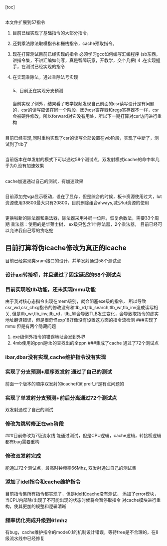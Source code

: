 # 

[toc]
##
本文件扩展到57指令

1. 目前已经实现了基础指令的大部分指令，
2. 还剩乘法除法取模指令和栅栈指令，cache预取指令。
3. 现在打算测试目前已经实现的指令
   必须学习gcc如何编写汇编程序
   (sb东西，讲指令集，不讲汇编如何写，真是智障玩意，开教学，交个几把)
   4 .在实现握手，在测试已经实现的指令
4. 在实现乘除法。通过乘除法号实现
   
   ### 
   
   5、目前正在实现分支预测
   
   ### 
   当前实现了例外，结果看了教学视频发现自己前面的csr读写设计是有问题的，csr的读写应该在同一个阶段，因为csr寄存器和regs寄存器不一样，csr会被硬件修改，所以forward对它没有用处，所以下一期打算对csr访问进行重构
   ## 
  目前已经实现,同时重构实现了csr的读写全部设置在wb阶段，实现了中断了，测试到了tlb了 
   ## 
当前版本在单发射的模式下可以通过58个测试点，双发射模式icache的命中率几乎为0,没有加速效果
## 
cache加速通过自己的测试，有加速效果
## 
目前添加完vga显示驱动，设在了显存，但是综合的时候，板卡资源使用过大，lut资源使用38800最大只有20800，目前删除组合always,减少lut资源的使用
## 
更换啦新的除法器和乘法器，除法器采用补码一位除，恢复余数法，需要33个周期
乘法器：使用的是华莱士树，
ex级只包含1个除法器，2个乘法器，
目前已经可以允许我自己写的贪吃蛇
## 目前打算将伪icache修改为真正的icache
目前已经实现类sram接口的设计，并单发射通过58个测试点
### 设计axi转接桥，并且通过了固定延迟的58个测试点
### 目前实现啦tlb功能，还未实现mmu功能
由于我对核心态指令出现在mem级别，就会阻塞exe级的指令，
所以导致csr_wd,csr_chxg指令的修改没有和tlb_rd,tlb_search,tlb_wr,tlb_inv造成读写相关,
但是tlb_wr,tlb_inv,tlb_rd，tlb_fill会导致TLB发生变化，会导致取指令的虚实地址翻译错误，但是很奇怪exp18好像没有设置这方面的指令流检测
###实现了mmu
但是有两个隐藏问题
1. exe级例外指令的错误地址会发到外界
2. 4mb使用的ppn是tlb的查找出的全ppn
###集成了cache
通过了72个测试点
### ibar,dbar没有实现,cache维护指令没有实现
### 实现了分支预测+顺序双发射 通过了自己的测试
前面一个版本的顺序双发射的icache和if,preif_if是有点问题的
### 实现了单发射分支预测+前后分离通过72个测试点
双发射通过了自己的测试
### 修改为跳转修正在wb阶段

###目前修改为7级流水线
能通过测试，但是CPU逻辑，cache逻辑，转接桥逻辑都有bug需要重构
### 修改双发射完成
能通过72个测试点，最高时钟频率66Mhz,
双发射通过自己的测试集
### 添加了idel指令和cache维护指令
目前指令集所有指令都实现了，但是idel和cache没有测试，
添加了error模块，当CPU内部除/出现了不可能出现的状态时候将会暂停取指令
对cache模块进行重构，使其更加的规整和逻辑清晰
### 频率优化完成升级到61mhz
有bug，cache维护指令的mode0,1的机制设计错误，等待free是不合理的，在8级流水线中已经修复
